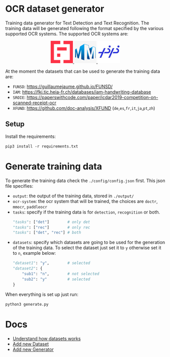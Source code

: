 # OCR dataset generator
Training data generator for Text Detection and Text Recognition. The training data will be generated following the format specified by the various supported OCR systems. The supported OCR systems are:

<p align="center">
    <a href="https://github.com/mindee/doctr">
        <img src="./icons/doctr.png" width="70">
    </a>
    <a href="https://github.com/open-mmlab/mmocr">
        <img src="./icons/mmocr.png" width="70">
    </a>
    <a href="https://github.com/PaddlePaddle/PaddleOCR">
        <img src="./icons/paddleocr.jpeg" width="70">
    </a>
</p>

At the moment the datasets that can be used to generate the training data are:
- `FUNSD`: https://guillaumejaume.github.io/FUNSD/
- `IAM`: https://fki.tic.heia-fr.ch/databases/iam-handwriting-database
- `SROIE`: https://paperswithcode.com/paper/icdar2019-competition-on-scanned-receipt-ocr
- `XFUND`: https://github.com/doc-analysis/XFUND (`de`,`es`,`fr`,`it`,`ja`,`pt`,`zh`)

## Setup
Install the requirements:
```shell
pip3 install -r requirements.txt
```

# Generate training data
To generate the training data check the `./config/config.json` first. This json file specifies:
- `output`: the output of the training data, stored in `./output/`
- `ocr-system`: the ocr system that will be trained, the choices are `doctr`, `mmocr`, `paddleocr`
- `tasks`: specify if the training data is for `detection`, `recognition` or both.
  ```py
  "tasks": ["det"]        # only det
  "tasks": ["rec"]        # only rec
  "tasks": ["det", "rec"] # both
  ```
- `datasets`: specify which datasets are going to be used for the generation of the training data. To select the dataset just set it to `y` otherwise set it to `n`, example below:
  ```py
  "dataset1": "y",        # selected
  "dataset2": {
      "sub1": "n",        # not selected
      "sub2": "y"         # selected
  }
  ```

When everything is set up just run:
```shell
python3 generate.py
```

# Docs
- [Understand how datasets works](./docs/Dataset.md)
- [Add new Dataset](./docs/AddDataset.md)
- [Add new Generator](./docs/AddGenerator.md)